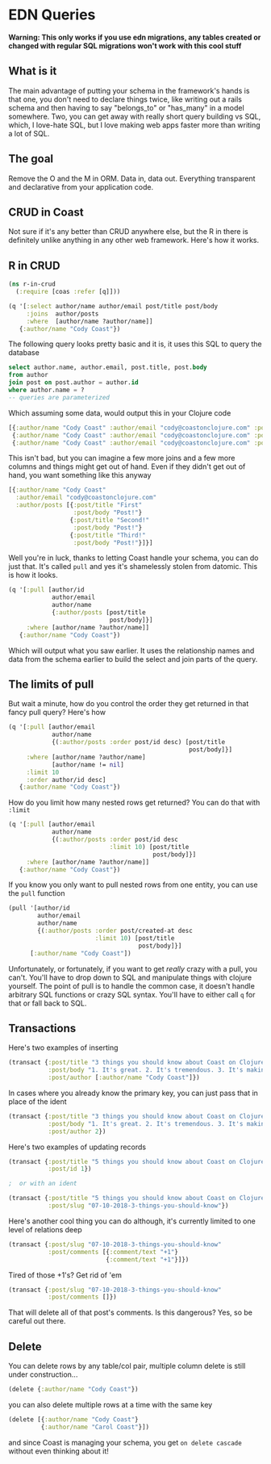# EDN Queries

__Warning: This only works if you use edn migrations, any tables created or changed with regular SQL migrations won't work with this cool stuff__

## What is it

The main advantage of putting your schema in the framework's hands is that one, you don't need to declare things twice, like writing out a rails schema and then having to say "belongs_to" or "has_many" in a model somewhere. Two, you can get away with really short query building vs SQL, which, I love-hate SQL, but I love making web apps faster more than writing a lot of SQL.

## The goal

Remove the O and the M in ORM. Data in, data out. Everything transparent and declarative from your application code.

## CRUD in Coast

Not sure if it's any better than CRUD anywhere else, but the R in there is definitely unlike anything in any other web framework. Here's how it works.

## R in CRUD

```clojure
(ns r-in-crud
  (:require [coas :refer [q]]))

(q '[:select author/name author/email post/title post/body
     :joins  author/posts
     :where  [author/name ?author/name]]
   {:author/name "Cody Coast"})
```

The following query looks pretty basic and it is, it uses this SQL to query the database

```sql
select author.name, author.email, post.title, post.body
from author
join post on post.author = author.id
where author.name = ?
-- queries are parameterized
```

Which assuming some data, would output this in your Clojure code

```clojure
[{:author/name "Cody Coast" :author/email "cody@coastonclojure.com" :post/title "First!" :post/body "Post!"}
 {:author/name "Cody Coast" :author/email "cody@coastonclojure.com" :post/title "Second!" :post/body "Post!"}
 {:author/name "Cody Coast" :author/email "cody@coastonclojure.com" :post/title "Third!" :post/body "Post!"}]
```

This isn't bad, but you can imagine a few more joins and a few more columns and things might get out of hand.
Even if they didn't get out of hand, you want something like this anyway

```clojure
[{:author/name "Cody Coast"
  :author/email "cody@coastonclojure.com"
  :author/posts [{:post/title "First"
                  :post/body "Post!"}
                 {:post/title "Second!"
                  :post/body "Post!"}
                 {:post/title "Third!"
                  :post/body "Post!"}]}]
```

Well you're in luck, thanks to letting Coast handle your schema, you can do just that. It's called `pull` and yes
it's shamelessly stolen from datomic. This is how it looks.

```clojure
(q '[:pull [author/id
            author/email
            author/name
            {:author/posts [post/title
                            post/body]}]
     :where [author/name ?author/name]]
   {:author/name "Cody Coast"})
```

Which will output what you saw earlier. It uses the relationship names and data from the schema earlier to build the select and join parts of the query.

## The limits of pull

But wait a minute, how do you control the order they get returned in that fancy pull query? Here's how

```clojure
(q '[:pull [author/email
            author/name
            {(:author/posts :order post/id desc) [post/title
                                                  post/body]}]
     :where [author/name ?author/name]
            [author/name != nil]
     :limit 10
     :order author/id desc]
   {:author/name "Cody Coast"})
```

How do you limit how many nested rows get returned? You can do that with `:limit`

```clojure
(q '[:pull [author/email
            author/name
            {(:author/posts :order post/id desc
                            :limit 10) [post/title
                                        post/body]}]
     :where [author/name ?author/name]]
   {:author/name "Cody Coast"})
```

If you know you only want to pull nested rows from one entity, you can use the `pull` function

```clojure
(pull '[author/id
        author/email
        author/name
        {(:author/posts :order post/created-at desc
                        :limit 10) [post/title
                                    post/body]}]
      [:author/name "Cody Coast"])
```

Unfortunately, or fortunately, if you want to get *really* crazy with a pull, you can't. You'll have to drop down to SQL and manipulate things with clojure yourself. The point of pull is to handle the common case, it doesn't handle arbitrary SQL functions or crazy SQL syntax. You'll have to either call `q` for that or fall back to SQL.

## Transactions

Here's two examples of inserting

```clojure
(transact {:post/title "3 things you should know about Coast on Clojure"
           :post/body "1. It's great. 2. It's tremendous. 3. It's making web development fun again."
           :post/author [:author/name "Cody Coast"]})
```

In cases where you already know the primary key, you can just pass that in place of the ident

```clojure
(transact {:post/title "3 things you should know about Coast on Clojure"
           :post/body "1. It's great. 2. It's tremendous. 3. It's making web development fun again."
           :post/author 2})
```

Here's two examples of updating records

```clojure
(transact {:post/title "5 things you should know about Coast on Clojure"
           :post/id 1})

;  or with an ident

(transact {:post/title "5 things you should know about Coast on Clojure"
           :post/slug "07-10-2018-3-things-you-should-know"})
```

Here's another cool thing you can do although, it's currently limited to one level of relations deep

```clojure
(transact {:post/slug "07-10-2018-3-things-you-should-know"
           :post/comments [{:comment/text "+1"}
                           {:comment/text "+1"}]})
```

Tired of those +1's? Get rid of 'em

```clojure
(transact {:post/slug "07-10-2018-3-things-you-should-know"
           :post/comments []})
```

That will delete all of that post's comments. Is this dangerous? Yes, so be careful out there.

## Delete

You can delete rows by any table/col pair, multiple column delete is still under construction...

```clojure
(delete {:author/name "Cody Coast"})
```

you can also delete multiple rows at a time with the same key

```clojure
(delete [{:author/name "Cody Coast"}
         {:author/name "Carol Coast"}])
```

and since Coast is managing your schema, you get `on delete cascade` without even thinking about it!
